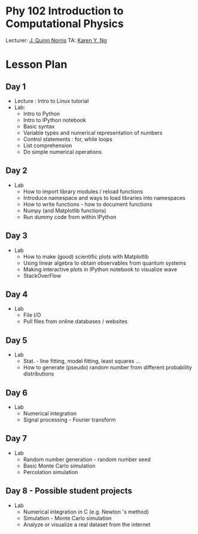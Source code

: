 # Phy 102 Introduction to Computational Physics
Lecturer: [J. Quinn Norris](mailto:jqnorris@ucdavis.edu)
TA: [Karen Y. Ng](mailto:karenyng@ucdavis.edu) 


# Lesson Plan
## Day 1  
* Lecture : Intro to Linux tutorial 
* Lab: 
	* Intro to Python 
	* Intro to IPython notebook 
	* Basic syntax 
 	* Variable types and numerical representation of numbers 
	* Control statements : for, while loops
	* List comprehension 
	* Do simple numerical operations 

## Day 2 
* Lab
	* How to import library modules / reload functions 
	* Introduce namespace and ways to load libraries into namespaces
	* How to write functions - how to document functions  
	* Numpy (and Matplotlib functions) 
	* Run dummy code from within IPython 

## Day 3 
* Lab
	* How to make (good) scientific plots with Matplotlib
	* Using linear algebra to obtain observables from quantum systems 
	* Making interactive plots in IPython notebook to visualize wave  
	* StackOverFlow 

## Day 4 
* Lab
	* File I/O 
	* Pull files from online databases / websites 

## Day 5
* Lab
	* Stat. - line fitting, model fitting, least squares ... 
	* How to generate (pseudo) random number from different probability distributions

## Day 6 
* Lab
	* Numerical integration
	* Signal processing - Fourier transform    

## Day 7 
* Lab
	* Random number generation - random number seed 
	* Basic Monte Carlo simulation 
	* Percolation simulation 


## Day 8 - Possible student projects 
* Lab
	* Numerical integration in C (e.g. Newton 's method) 
	* Simulation - Monte Carlo simulation 
	* Analyze or visualize a real dataset from the internet 

